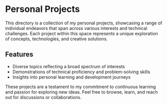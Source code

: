 # Personal Projects

This directory is a collection of my personal projects, showcasing a range of individual endeavors that span across various interests and technical challenges. Each project within this space represents a unique exploration of concepts, technologies, and creative solutions.

## Features
- Diverse topics reflecting a broad spectrum of interests
- Demonstrations of technical proficiency and problem-solving skills
- Insights into personal learning and development journeys

These projects are a testament to my commitment to continuous learning and passion for exploring new ideas. Feel free to browse, learn, and reach out for discussions or collaborations.
